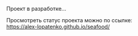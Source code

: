Проект в разработке... <br>

Просмотреть статус проекта можно по ссылке: <br>
https://alex-lopatenko.github.io/seafood/